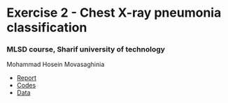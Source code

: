 # Exercise 2 - Chest X-ray pneumonia classification
### MLSD course, Sharif university of technology

Mohammad Hosein Movasaghinia

- [Report]()
- [Codes]()
- [Data](https://www.kaggle.com/datasets/paultimothymooney/chest-xray-pneumonia)
